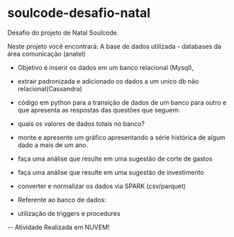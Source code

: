 # soulcode-desafio-natal

Desafio do projeto de Natal Soulcode.

Neste projeto você encontrará:
A base de dados utilizada - databases da área comunicação (anatel)
- Objetivo é inserir os dados em um banco relacional (Mysql), 
- extrair padronizada e adicionado os dados a um unico db não relacional(Cassandra)
- código em python para a transição de dados de um banco para outro e que apresenta as respostas das questões que seguem:

- quais os valores de dados totais no banco?
- monte e apresente um gráfico apresentando a série histórica de algum dado a mais de um ano.
- faça uma análise que resulte em uma sugestão de corte de gastos
- faça uma análise que resulte em uma sugestão de investimento
- converter e normalizar os dados via SPARK (csv/parquet)

- Referente ao banco de dados:
- utilização de triggers e procedures

-- Atividade Realizada em NUVEM!

